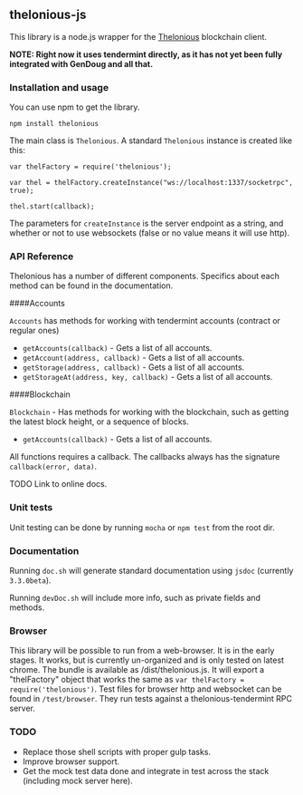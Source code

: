 ## thelonious-js

This library is a node.js wrapper for the [Thelonious](https://github.com/eris-ltd/thelonious) blockchain client.

**NOTE: Right now it uses tendermint directly, as it has not yet been fully integrated with GenDoug and all that.**

### Installation and usage

You can use npm to get the library.

`npm install thelonious`

The main class is `Thelonious`. A standard `Thelonious` instance is created like this:

```
var thelFactory = require('thelonious');

var thel = thelFactory.createInstance("ws://localhost:1337/socketrpc", true);

thel.start(callback);

```

The parameters for `createInstance` is the server endpoint as a string, and whether or not to use websockets (false or no value means it will use http).

### API Reference

Thelonious has a number of different components. Specifics about each method can be found in the documentation.

####Accounts

`Accounts` has methods for working with tendermint accounts (contract or regular ones)

- `getAccounts(callback)` - Gets a list of all accounts.
- `getAccount(address, callback)` - Gets a list of all accounts.
- `getStorage(address, callback)` - Gets a list of all accounts.
- `getStorageAt(address, key, callback)` - Gets a list of all accounts.

####Blockchain

`Blockchain` - Has methods for working with the blockchain, such as getting the latest block height, or a sequence of blocks.
- `getAccounts(callback)` - Gets a list of all accounts.

All functions requires a callback. The callbacks always has the signature `callback(error, data)`.

TODO Link to online docs.

### Unit tests

Unit testing can be done by running `mocha` or `npm test` from the root dir.

### Documentation

Running `doc.sh` will generate standard documentation using `jsdoc` (currently `3.3.0beta`).
 
Running `devDoc.sh` will include more info, such as private fields and methods.

### Browser

This library will be possible to run from a web-browser. It is in the early stages. It works, but is currently un-organized and is only tested on latest chrome. The bundle is available as /dist/thelonious.js. It will export a "thelFactory" object that works the same as `var thelFactory = require('thelonious')`. Test files for browser http and websocket can be found in `/test/browser`. They run tests against a thelonious-tendermint RPC server.
 
### TODO

- Replace those shell scripts with proper gulp tasks.
- Improve browser support.
- Get the mock test data done and integrate in test across the stack (including mock server here).